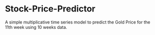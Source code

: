 # Stock-Price-Predictor
A simple multiplicative time series model to predict the Gold Price for the 11th week using 10 weeks data.
